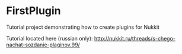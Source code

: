 # FirstPlugin
Tutorial project demonstrating how to create plugins for Nukkit

Tutorial located here (russian only): http://nukkit.ru/threads/s-chego-nachat-sozdanie-plaginov.99/ 